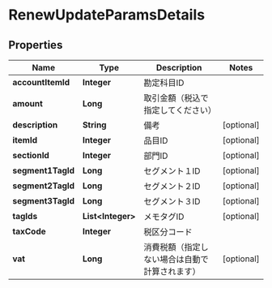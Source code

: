 

# RenewUpdateParamsDetails


## Properties

Name | Type | Description | Notes
------------ | ------------- | ------------- | -------------
**accountItemId** | **Integer** | 勘定科目ID | 
**amount** | **Long** | 取引金額（税込で指定してください） | 
**description** | **String** | 備考 |  [optional]
**itemId** | **Integer** | 品目ID |  [optional]
**sectionId** | **Integer** | 部門ID |  [optional]
**segment1TagId** | **Long** | セグメント１ID |  [optional]
**segment2TagId** | **Long** | セグメント２ID |  [optional]
**segment3TagId** | **Long** | セグメント３ID |  [optional]
**tagIds** | **List&lt;Integer&gt;** | メモタグID |  [optional]
**taxCode** | **Integer** | 税区分コード | 
**vat** | **Long** | 消費税額（指定しない場合は自動で計算されます） |  [optional]



